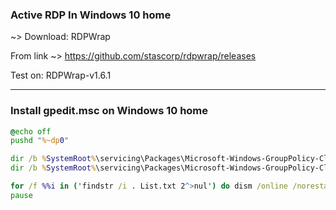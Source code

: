 ### Active RDP In Windows 10 home
~> Download: RDPWrap

From link ~> https://github.com/stascorp/rdpwrap/releases

Test on: RDPWrap-v1.6.1

-----------------------

### Install gpedit.msc on Windows 10 home
``` bat
@echo off 
pushd "%~dp0" 

dir /b %SystemRoot%\servicing\Packages\Microsoft-Windows-GroupPolicy-ClientExtensions-Package~3*.mum >List.txt 
dir /b %SystemRoot%\servicing\Packages\Microsoft-Windows-GroupPolicy-ClientTools-Package~3*.mum >>List.txt 

for /f %%i in ('findstr /i . List.txt 2^>nul') do dism /online /norestart /add-package:"%SystemRoot%\servicing\Packages\%%i" 
pause
```
